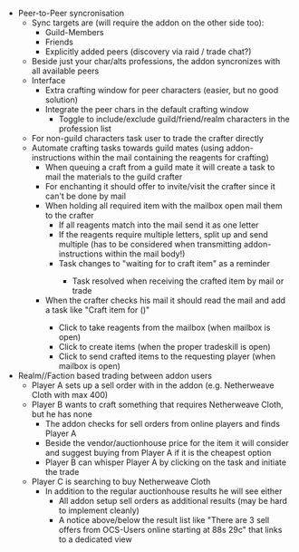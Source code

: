 - Peer-to-Peer syncronisation
  - Sync targets are (will require the addon on the other side too):
    - Guild-Members
    - Friends
    - Explicitly added peers (discovery via raid / trade chat?)
  - Beside just your char/alts professions, the addon syncronizes with all available peers
  - Interface
    - Extra crafting window for peer characters (easier, but no good solution)
    - Integrate the peer chars in the default crafting window
      - Toggle to include/exclude guild/friend/realm characters in the profession list
  - For non-guild characters task user to trade the crafter directly
  - Automate crafting tasks towards guild mates (using addon-instructions within the mail containing the reagents for crafting)
    - When queuing a craft from a guild mate it will create a task to mail the materials to the guild crafter
    - For enchanting it should offer to invite/visit the crafter since it can't be done by mail
    - When holding all required item with the mailbox open mail them to the crafter
      - If all reagents match into the mail send it as one letter
      - If the reagents require multiple letters, split up and send multiple (has to be considered when transmitting addon-instructions within the mail body!)
      - Task changes to "waiting for <playerName> to craft item" as a reminder
        - Task resolved when receiving the crafted item by mail or trade
    - When the crafter checks his mail it should read the mail and add a task like "Craft item <name> for <playerName> (<guildname>)"
      - Click to take reagents from the mailbox (when mailbox is open)
      - Click to create items (when the proper tradeskill is open)
      - Click to send crafted items to the requesting player (when mailbox is open)
- Realm//Faction based trading between addon users
  - Player A sets up a sell order with in the addon (e.g. Netherweave Cloth with max 400)
  - Player B wants to craft something that requires Netherweave Cloth, but he has none
    - The addon checks for sell orders from online players and finds Player A
    - Beside the vendor/auctionhouse price for the item it will consider and suggest buying from Player A if it is the cheapest option
    - Player B can whisper Player A by clicking on the task and initiate the trade
  - Player C is searching to buy Netherweave Cloth
    - In addition to the regular auctionhouse results he will see either
      - All addon setup sell orders as additional results (may be hard to implement cleanly)
      - A notice above/below the result list like "There are 3 sell offers from OCS-Users online starting at 88s 29c" that links to a dedicated view
